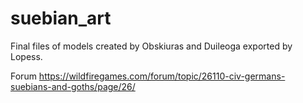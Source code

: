 # suebian_art
Final files of models created by Obskiuras and Duileoga exported by Lopess.


Forum https://wildfiregames.com/forum/topic/26110-civ-germans-suebians-and-goths/page/26/
